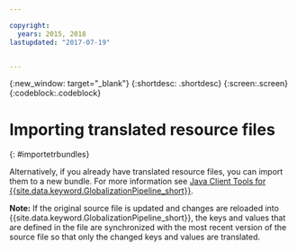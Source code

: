 ```yaml
---

copyright:
  years: 2015, 2018
lastupdated: "2017-07-19"


---
```


{:new_window: target="_blank"}
{:shortdesc: .shortdesc}
{:screen:.screen}
{:codeblock:.codeblock}

# Importing translated resource files
{: #importetrbundles}

Alternatively, if you already have translated resource files, you can import them to a new bundle. For more information see [Java Client Tools for {{site.data.keyword.GlobalizationPipeline_short}}](https://github.com/IBM-Bluemix/gp-java-tools).

**Note:**  If the original source file is updated and changes are reloaded into {{site.data.keyword.GlobalizationPipeline_short}}, the keys and values that are defined in the file are synchronized with the most recent version of the source file so that only the changed keys and values are translated.
